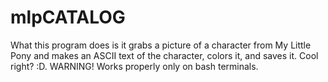# mlpCATALOG
What this program does is it grabs a picture of a character from My Little Pony and makes an ASCII text of the character, colors it, and saves it. Cool right? :D. WARNING! Works properly only on bash terminals.
